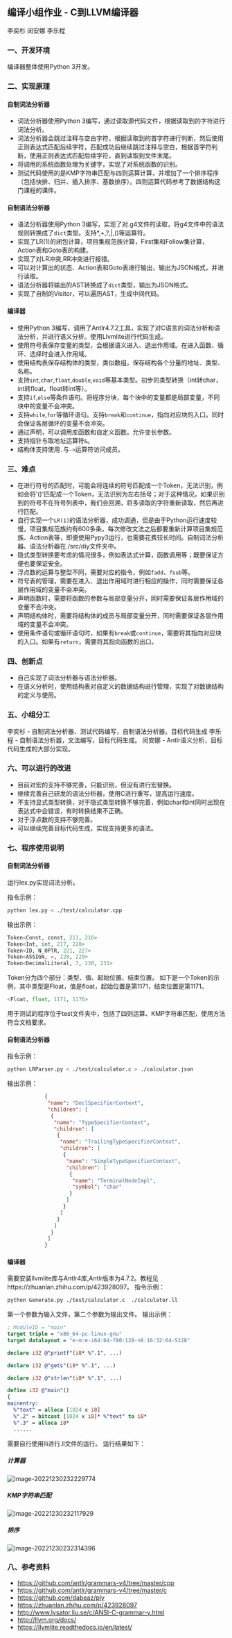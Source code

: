 ## 编译小组作业 - C到LLVM编译器

李奕杉 闵安娜 李乐程

### 一、开发环境

编译器整体使用Python 3开发。

### 二、实现原理

#### 自制词法分析器

- 词法分析器使用Python 3编写，通过读取源代码文件，根据读取到的字符进行词法分析。
- 词法分析器会跳过注释与空白字符，根据读取到的首字符进行判断，然后使用正则表达式匹配后续字符，匹配成功后继续跳过注释与空白，根据首字符判断，使用正则表达式匹配后续字符，直到读取到文件末尾。
- 将调用的系统函数处理为关键字，实现了对系统函数的识别。
- 测试代码使用的是KMP字符串匹配与四则运算计算，并增加了一个排序程序（包括快排、归并、插入排序、基数排序）。四则运算代码参考了数据结构这门课程的课件。

#### 自制语法分析器

- 语法分析器使用Python 3编写，实现了对.g4文件的读取，将g4文件中的语法规则转换成了`dict`类型。支持*,+,?,|,()等运算符。
- 实现了LR(1)的闭包计算，项目集规范族计算，First集和Follow集计算，Action表和Goto表的构建。
- 实现了对LR冲突,RR冲突进行报错。
- 可以对计算出的状态、Action表和Goto表进行输出，输出为JSON格式，并进行读取。
- 语法分析器将输出的AST转换成了`dict`类型，输出为JSON格式。
- 实现了自制的Visitor，可以遍历AST，生成中间代码。

#### 编译器
- 使用Python 3编写，调用了Antlr4.7.2工具，实现了对C语言的词法分析和语法分析，并进行语义分析。使用Llvmlite进行代码生成。
- 使用符号表保存变量的类型，会根据语义进入、退出作用域。在进入函数、循环、选择时会进入作用域。
- 使用结构表保存结构体的类型，类似数组，保存结构各个分量的地址、类型、名称。
- 支持`int`,`char`,`float`,`double`,`void`等基本类型。初步的类型转换（int转char，int转float，float转int等）。
- 支持`if`,`else`等条件语句。将程序分块，每个块中的变量都是局部变量，不同块中的变量不会冲突。
- 支持`while`,`for`等循环语句。支持`break`和`continue`，指向对应块的入口。同时会保证各层循环的变量不会冲突。
- 通过声明，可以调用库函数和自定义函数。允许变长参数。
- 支持指针与取地址运算符`&`。
- 结构体支持使用`.`与`->`运算符访问成员。

### 三、难点

- 在进行符号的匹配时，可能会将连续的符号匹配成一个Token，无法识别，例如会将'()'匹配成一个Token，无法识别为左右括号；对于这种情况，如果识别到的符号不在符号列表中，我们会回溯，将多读取的字符重新读取，然后再进行匹配。
- 自行实现一个`LR(1)`的语法分析器，成功调通，但是由于Python运行速度较慢，项目集规范族约有600多条，每次修改文法之后都要重新计算项目集规范族、Action表等，即便使用Pypy3运行，也需要花费较长时间。自制词法分析器、语法分析器在./src/diy文件夹中。
- 隐式类型转换要考虑的情况很多，例如表达式计算，函数调用等；既要保证方便也要保证安全。
- 浮点数的运算与整型不同，需要对应的指令，例如`fadd`、`fsub`等。
- 符号表的管理，需要在进入、退出作用域时进行相应的操作，同时需要保证各层作用域的变量不会冲突。
- 声明函数时，需要将函数的参数与局部变量分开，同时需要保证各层作用域的变量不会冲突。
- 声明结构体时，需要将结构体的成员与局部变量分开，同时需要保证各层作用域的变量不会冲突。
- 使用条件语句或循环语句时，如果有`break`或`continue`，需要将其指向对应块的入口。如果有`return`，需要将其指向函数的出口。


### 四、创新点

- 自己实现了词法分析器与语法分析器。
- 在语义分析时，使用结构表对自定义的数据结构进行管理，实现了对数据结构的定义与使用。

### 五、小组分工

李奕杉 - 自制词法分析器、测试代码编写，自制语法分析器。目标代码生成
李乐程 - 自制语法分析器，文法编写，目标代码生成。
闵安娜 - Antlr语义分析，目标代码生成的大部分实现。

### 六、可以进行的改进

- 目前对宏的支持不够完善，只能识别，但没有进行宏替换。
- 继续完善自己研发的语法分析器，使用C进行重写，提高运行速度。
- 不支持显式类型转换，对于隐式类型转换不够完善，例如char和int同时出现在表达式中会错误，有时转换结果不正确。
- 对于浮点数的支持不够完善。
- 可以继续完善目标代码生成，实现支持更多的语法。

### 七、程序使用说明

#### 自制词法分析器
运行lex.py实现词法分析。

指令示例：
```bash
python lex.py < ./test/calculator.cpp
```
输出示例：
```python
Token<Const, const, 211, 216>
Token<Int, int, 217, 220>
Token<ID, N_OPTR, 221, 227>
Token<ASSIGN, =, 228, 229>
Token<DecimalLiteral, 7, 230, 231>
```
Token分为四个部分：类型、值、起始位置、结束位置。
如下是一个Token的示例，其中类型是Float，值是float，起始位置是第1171，结束位置是第1171。
```python
<Float, float, 1171, 1176>
```

用于测试的程序位于test文件夹中，包括了四则运算、KMP字符串匹配，使用方法符合文档要求。

#### 自制语法分析器
指令示例：
```bash
python LRParser.py < ./test/calculator.c > ./calculator.json
```
输出示例：
```json
            {
             "name": "DeclSpecifierContext",
             "children": [
              {
               "name": "TypeSpecifierContext",
               "children": [
                {
                 "name": "TrailingTypeSpecifierContext",
                 "children": [
                  {
                   "name": "SimpleTypeSpecifierContext",
                   "children": [
                    {
                     "name": "TerminalNodeImpl",
                     "symbol": "char"
                    }
                   ]
                  }
                 ]
                }
               ]
              }
             ]
            }
```
#### 编译器
需要安装llvmlite库与Antlr4库,Antlr版本为4.7.2。教程见https://zhuanlan.zhihu.com/p/423928097。
指令示例：
```bash
python Generate.py ./test/calculator.c  ./calculator.ll
```
第一个参数为输入文件，第二个参数为输出文件。
输出示例：
```llvm
; ModuleID = "main"
target triple = "x86_64-pc-linux-gnu"
target datalayout = "e-m:e-i64:64-f80:128-n8:16:32:64-S128"

declare i32 @"printf"(i8* %".1", ...)

declare i32 @"gets"(i8* %".1", ...)

declare i32 @"strlen"(i8* %".1", ...)

define i32 @"main"()
{
mainentry:
  %"text" = alloca [1024 x i8]
  %".2" = bitcast [1024 x i8]* %"text" to i8*
  %".3" = alloca i8*
  ......
```
需要自行使用lli进行.ll文件的运行。
运行结果如下：

##### 计算器

![image-20221230232229774](C:\Users\25615\AppData\Roaming\Typora\typora-user-images\image-20221230232229774.png)

##### KMP字符串匹配

![image-20221230232117929](C:\Users\25615\AppData\Roaming\Typora\typora-user-images\image-20221230232117929.png)

##### 排序

![image-20221230232314396](C:\Users\25615\AppData\Roaming\Typora\typora-user-images\image-20221230232314396.png)

### 八、参考资料
- https://github.com/antlr/grammars-v4/tree/master/cpp
- https://github.com/antlr/grammars-v4/tree/master/c
- https://github.com/dabeaz/ply
- https://zhuanlan.zhihu.com/p/423928097
- http://www.lysator.liu.se/c/ANSI-C-grammar-y.html
- http://llvm.org/docs/
- https://llvmlite.readthedocs.io/en/latest/